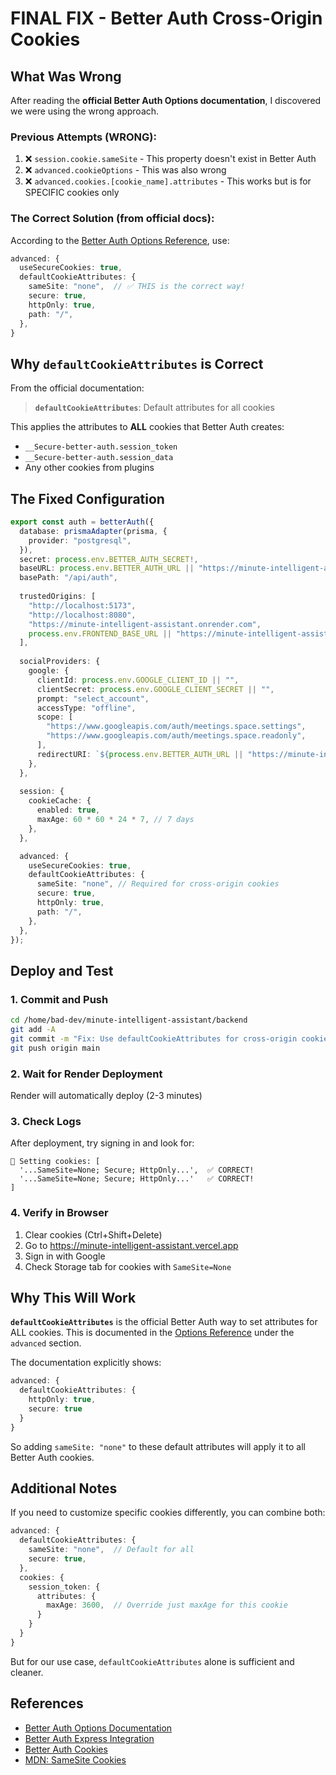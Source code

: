# FINAL FIX - Better Auth Cross-Origin Cookies

## What Was Wrong

After reading the **official Better Auth Options documentation**, I discovered we were using the wrong approach.

### Previous Attempts (WRONG):
1. ❌ `session.cookie.sameSite` - This property doesn't exist in Better Auth
2. ❌ `advanced.cookieOptions` - This was also wrong
3. ❌ `advanced.cookies.[cookie_name].attributes` - This works but is for SPECIFIC cookies only

### The Correct Solution (from official docs):

According to the [Better Auth Options Reference](https://www.better-auth.com/docs/reference/options#advanced), use:

```typescript
advanced: {
  useSecureCookies: true,
  defaultCookieAttributes: {
    sameSite: "none",  // ✅ THIS is the correct way!
    secure: true,
    httpOnly: true,
    path: "/",
  },
}
```

## Why `defaultCookieAttributes` is Correct

From the official documentation:

> **`defaultCookieAttributes`**: Default attributes for all cookies

This applies the attributes to **ALL** cookies that Better Auth creates:
- `__Secure-better-auth.session_token`
- `__Secure-better-auth.session_data`
- Any other cookies from plugins

## The Fixed Configuration

```typescript
export const auth = betterAuth({
  database: prismaAdapter(prisma, {
    provider: "postgresql",
  }),
  secret: process.env.BETTER_AUTH_SECRET!,
  baseURL: process.env.BETTER_AUTH_URL || "https://minute-intelligent-assistant.onrender.com",
  basePath: "/api/auth",
  
  trustedOrigins: [
    "http://localhost:5173",
    "http://localhost:8080", 
    "https://minute-intelligent-assistant.onrender.com",
    process.env.FRONTEND_BASE_URL || "https://minute-intelligent-assistant.vercel.app",
  ],
  
  socialProviders: {
    google: {
      clientId: process.env.GOOGLE_CLIENT_ID || "",
      clientSecret: process.env.GOOGLE_CLIENT_SECRET || "",
      prompt: "select_account",
      accessType: "offline",
      scope: [
        "https://www.googleapis.com/auth/meetings.space.settings",
        "https://www.googleapis.com/auth/meetings.space.readonly",
      ],
      redirectURI: `${process.env.BETTER_AUTH_URL || "https://minute-intelligent-assistant.onrender.com"}/api/auth/callback/google`,
    },
  },
  
  session: {
    cookieCache: {
      enabled: true,
      maxAge: 60 * 60 * 24 * 7, // 7 days
    },
  },

  advanced: {
    useSecureCookies: true,
    defaultCookieAttributes: {
      sameSite: "none", // Required for cross-origin cookies
      secure: true,
      httpOnly: true,
      path: "/",
    },
  },
});
```

## Deploy and Test

### 1. Commit and Push
```bash
cd /home/bad-dev/minute-intelligent-assistant/backend
git add -A
git commit -m "Fix: Use defaultCookieAttributes for cross-origin cookies (official Better Auth config)"
git push origin main
```

### 2. Wait for Render Deployment
Render will automatically deploy (2-3 minutes)

### 3. Check Logs
After deployment, try signing in and look for:

```
🍪 Setting cookies: [
  '...SameSite=None; Secure; HttpOnly...',  ✅ CORRECT!
  '...SameSite=None; Secure; HttpOnly...'   ✅ CORRECT!
]
```

### 4. Verify in Browser
1. Clear cookies (Ctrl+Shift+Delete)
2. Go to https://minute-intelligent-assistant.vercel.app
3. Sign in with Google
4. Check Storage tab for cookies with `SameSite=None`

## Why This Will Work

**`defaultCookieAttributes`** is the official Better Auth way to set attributes for ALL cookies. This is documented in the [Options Reference](https://www.better-auth.com/docs/reference/options#advanced) under the `advanced` section.

The documentation explicitly shows:
```typescript
advanced: {
  defaultCookieAttributes: {
    httpOnly: true,
    secure: true
  }
}
```

So adding `sameSite: "none"` to these default attributes will apply it to all Better Auth cookies.

## Additional Notes

If you need to customize specific cookies differently, you can combine both:

```typescript
advanced: {
  defaultCookieAttributes: {
    sameSite: "none",  // Default for all
    secure: true,
  },
  cookies: {
    session_token: {
      attributes: {
        maxAge: 3600,  // Override just maxAge for this cookie
      }
    }
  }
}
```

But for our use case, `defaultCookieAttributes` alone is sufficient and cleaner.

## References

- [Better Auth Options Documentation](https://www.better-auth.com/docs/reference/options)
- [Better Auth Express Integration](https://www.better-auth.com/docs/integrations/express)
- [Better Auth Cookies](https://www.better-auth.com/docs/concepts/cookies)
- [MDN: SameSite Cookies](https://developer.mozilla.org/en-US/docs/Web/HTTP/Headers/Set-Cookie/SameSite)
